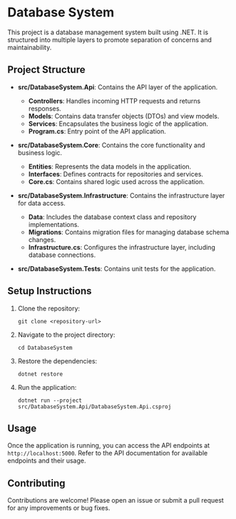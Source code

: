 # Database System

This project is a database management system built using .NET. It is structured into multiple layers to promote separation of concerns and maintainability.

## Project Structure

- **src/DatabaseSystem.Api**: Contains the API layer of the application.
  - **Controllers**: Handles incoming HTTP requests and returns responses.
  - **Models**: Contains data transfer objects (DTOs) and view models.
  - **Services**: Encapsulates the business logic of the application.
  - **Program.cs**: Entry point of the API application.

- **src/DatabaseSystem.Core**: Contains the core functionality and business logic.
  - **Entities**: Represents the data models in the application.
  - **Interfaces**: Defines contracts for repositories and services.
  - **Core.cs**: Contains shared logic used across the application.

- **src/DatabaseSystem.Infrastructure**: Contains the infrastructure layer for data access.
  - **Data**: Includes the database context class and repository implementations.
  - **Migrations**: Contains migration files for managing database schema changes.
  - **Infrastructure.cs**: Configures the infrastructure layer, including database connections.

- **src/DatabaseSystem.Tests**: Contains unit tests for the application.

## Setup Instructions

1. Clone the repository:
   ```
   git clone <repository-url>
   ```

2. Navigate to the project directory:
   ```
   cd DatabaseSystem
   ```

3. Restore the dependencies:
   ```
   dotnet restore
   ```

4. Run the application:
   ```
   dotnet run --project src/DatabaseSystem.Api/DatabaseSystem.Api.csproj
   ```

## Usage

Once the application is running, you can access the API endpoints at `http://localhost:5000`. Refer to the API documentation for available endpoints and their usage.

## Contributing

Contributions are welcome! Please open an issue or submit a pull request for any improvements or bug fixes.